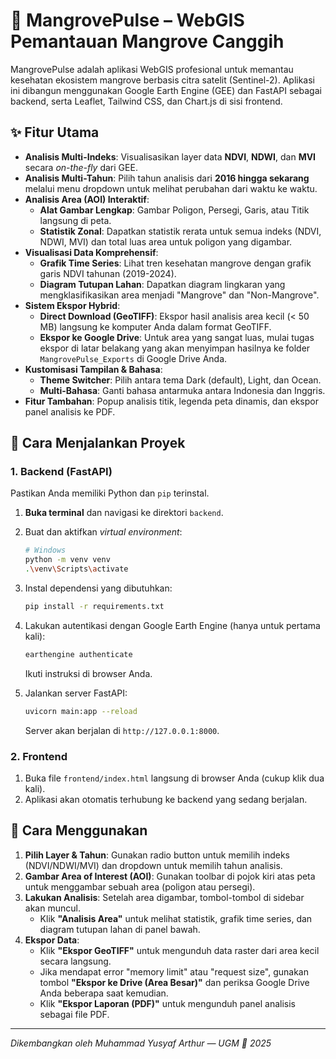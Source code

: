 # 🌿 MangrovePulse – WebGIS Pemantauan Mangrove Canggih

MangrovePulse adalah aplikasi WebGIS profesional untuk memantau kesehatan ekosistem mangrove berbasis citra satelit (Sentinel-2). Aplikasi ini dibangun menggunakan Google Earth Engine (GEE) dan FastAPI sebagai backend, serta Leaflet, Tailwind CSS, dan Chart.js di sisi frontend.

## ✨ Fitur Utama

- **Analisis Multi-Indeks**: Visualisasikan layer data **NDVI**, **NDWI**, dan **MVI** secara *on-the-fly* dari GEE.
- **Analisis Multi-Tahun**: Pilih tahun analisis dari **2016 hingga sekarang** melalui menu dropdown untuk melihat perubahan dari waktu ke waktu.
- **Analisis Area (AOI) Interaktif**:
    - **Alat Gambar Lengkap**: Gambar Poligon, Persegi, Garis, atau Titik langsung di peta.
    - **Statistik Zonal**: Dapatkan statistik rerata untuk semua indeks (NDVI, NDWI, MVI) dan total luas area untuk poligon yang digambar.
- **Visualisasi Data Komprehensif**:
    - **Grafik Time Series**: Lihat tren kesehatan mangrove dengan grafik garis NDVI tahunan (2019-2024).
    - **Diagram Tutupan Lahan**: Dapatkan diagram lingkaran yang mengklasifikasikan area menjadi "Mangrove" dan "Non-Mangrove".
- **Sistem Ekspor Hybrid**:
    - **Direct Download (GeoTIFF)**: Ekspor hasil analisis area kecil (< 50 MB) langsung ke komputer Anda dalam format GeoTIFF.
    - **Ekspor ke Google Drive**: Untuk area yang sangat luas, mulai tugas ekspor di latar belakang yang akan menyimpan hasilnya ke folder `MangrovePulse_Exports` di Google Drive Anda.
- **Kustomisasi Tampilan & Bahasa**:
    - **Theme Switcher**: Pilih antara tema Dark (default), Light, dan Ocean.
    - **Multi-Bahasa**: Ganti bahasa antarmuka antara Indonesia dan Inggris.
- **Fitur Tambahan**: Popup analisis titik, legenda peta dinamis, dan ekspor panel analisis ke PDF.

## 🚀 Cara Menjalankan Proyek

### 1. Backend (FastAPI)

Pastikan Anda memiliki Python dan `pip` terinstal.

1.  **Buka terminal** dan navigasi ke direktori `backend`.
2.  Buat dan aktifkan *virtual environment*:
    ```bash
    # Windows
    python -m venv venv
    .\venv\Scripts\activate
    ```
3.  Instal dependensi yang dibutuhkan:
    ```bash
    pip install -r requirements.txt
    ```
4.  Lakukan autentikasi dengan Google Earth Engine (hanya untuk pertama kali):
    ```bash
    earthengine authenticate
    ```
    Ikuti instruksi di browser Anda.

5.  Jalankan server FastAPI:
    ```bash
    uvicorn main:app --reload
    ```
    Server akan berjalan di `http://127.0.0.1:8000`.

### 2. Frontend

1.  Buka file `frontend/index.html` langsung di browser Anda (cukup klik dua kali).
2.  Aplikasi akan otomatis terhubung ke backend yang sedang berjalan.

## 📖 Cara Menggunakan

1.  **Pilih Layer & Tahun**: Gunakan radio button untuk memilih indeks (NDVI/NDWI/MVI) dan dropdown untuk memilih tahun analisis.
2.  **Gambar Area of Interest (AOI)**: Gunakan toolbar di pojok kiri atas peta untuk menggambar sebuah area (poligon atau persegi).
3.  **Lakukan Analisis**: Setelah area digambar, tombol-tombol di sidebar akan muncul.
    - Klik **"Analisis Area"** untuk melihat statistik, grafik time series, dan diagram tutupan lahan di panel bawah.
4.  **Ekspor Data**:
    - Klik **"Ekspor GeoTIFF"** untuk mengunduh data raster dari area kecil secara langsung.
    - Jika mendapat error "memory limit" atau "request size", gunakan tombol **"Ekspor ke Drive (Area Besar)"** dan periksa Google Drive Anda beberapa saat kemudian.
    - Klik **"Ekspor Laporan (PDF)"** untuk mengunduh panel analisis sebagai file PDF.

---

*Dikembangkan oleh Muhammad Yusyaf Arthur — UGM 🌿 2025*